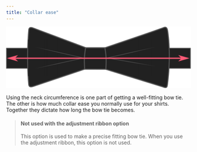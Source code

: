 ```yaml
---
title: "Collar ease"
---
```


![How much ease do you use for your collar?](collarease.svg)

Using the neck circumference is one part of getting a well-fitting bow tie. The other is how much collar ease you
normally use for your shirts. Together they dictate how long the bow tie becomes.

> #### Not used with the adjustment ribbon option
>
> This option is used to make a precise fitting bow tie. When you use the adjustment ribbon, this option is not used.




